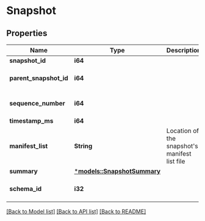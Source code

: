 # Snapshot

## Properties
Name | Type | Description | Notes
------------ | ------------- | ------------- | -------------
**snapshot_id** | **i64** |  | 
**parent_snapshot_id** | **i64** |  | [optional] [default to None]
**sequence_number** | **i64** |  | [optional] [default to None]
**timestamp_ms** | **i64** |  | 
**manifest_list** | **String** | Location of the snapshot's manifest list file | 
**summary** | [***models::SnapshotSummary**](Snapshot_summary.md) |  | 
**schema_id** | **i32** |  | [optional] [default to None]

[[Back to Model list]](../README.md#documentation-for-models) [[Back to API list]](../README.md#documentation-for-api-endpoints) [[Back to README]](../README.md)


